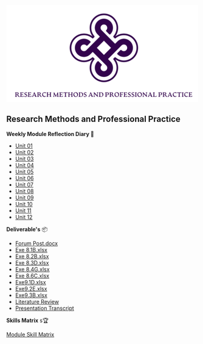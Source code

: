 ![Logo](Images/Logo.png)
## Research Methods and Professional Practice


**Weekly Module Reflection Diary 📔**

- [Unit 01](/MyPortfolio/RMPP/Unit01.html)
- [Unit 02](/MyPortfolio/RMPP/Unit02.html)
- [Unit 03](/MyPortfolio/RMPP/Unit03.html)
- [Unit 04](/MyPortfolio/RMPP/Unit04.html)
- [Unit 05](/MyPortfolio/RMPP/Unit05.html)
- [Unit 06](/MyPortfolio/RMPP/Unit06.html)
- [Unit 07](/MyPortfolio/RMPP/Unit07.html)
- [Unit 08](/MyPortfolio/RMPP/Unit08.html)
- [Unit 09](/MyPortfolio/RMPP/Unit09.html)
- [Unit 10](/MyPortfolio/RMPP/Unit10.html)
- [Unit 11](/MyPortfolio/RMPP/Unit11.html)
- [Unit 12](/MyPortfolio/RMPP/Unit12.html)

**Deliverable's** 📦
- [Forum Post.docx](/MyPortfolio/RMPP/ForumPost.docx)
- [Exe 8.1B.xlsx](/MyPortfolio/RMPP/Exe%208.1B.xlsx)
- [Exe 8.2B.xlsx](/MyPortfolio/RMPP/Exe%208.2B.xlsx)
- [Exe 8.3D.xlsx](/MyPortfolio/RMPP/Exe%208.3D.xlsx)
- [Exe 8.4G.xlsx](/MyPortfolio/RMPP/Exe%208.4G.xlsx)
- [Exe 8.6C.xlsx](/MyPortfolio/RMPP/Exe%208.6C.xlsx)
- [Exe9.1D.xlsx](/MyPortfolio/RMPP/Exe9.1D.xlsx)
- [Exe9.2E.xlsx](/MyPortfolio/RMPP/Exe9.2E.xlsx)
- [Exe9.3B.xlsx](/MyPortfolio/RMPP/Exe9.3B.xlsx)
- [Literature Review](/MyPortfolio/RMPP/Literature%20Review.docx)
- [Presentation Transcript](/MyPortfolio/RMPP/ProposalTranscriptSubmission.docx)

**Skills Matrix** s🏆

[Module Skill Matrix](/MyPortfolio/RMPP/SkillsMatrix.html)


